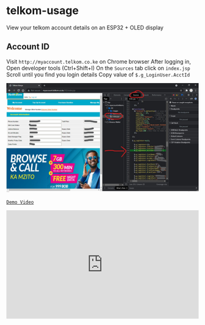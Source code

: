 # telkom-usage
 View your telkom account details on an ESP32 + OLED display
 
## Account ID
Visit `http://myaccount.telkom.co.ke` on Chrome browser
After logging in, Open developer tools (Ctrl+Shift+I)
On the `Sources` tab click on `index.jsp`
Scroll until you find you login details
Copy value of `$.g_LoginUser.AcctId`

![image](image.jpg?raw=true "image")


[`Demo Video`](https://www.linkedin.com/posts/fbiego_esp32-oled-telkom-activity-6865273096790654976-PsNW)

<iframe src="https://www.linkedin.com/embed/feed/update/urn:li:ugcPost:6865272728723722242?compact=1" height="284" width="504" frameborder="0" allowfullscreen="" title="Embedded post"></iframe>